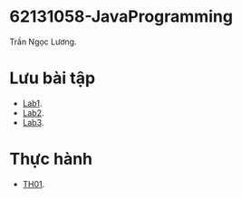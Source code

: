 # 62131058-JavaProgramming
Trần Ngọc Lương.
  # Lưu bài tập
  - [Lab1](https://github.com/luong141102/62131058-JavaProgramming/tree/main/Lab1).
  - [Lab2](https://github.com/luong141102/62131058-JavaProgramming/tree/main/Lab2).
  - [Lab3](https://github.com/luong141102/62131058-JavaProgramming/tree/main/Lab3).
  # Thực hành
  - [TH01](https://github.com/luong141102/62131058-JavaProgramming/tree/main/TH_Bai0_SimpleCalculator).
